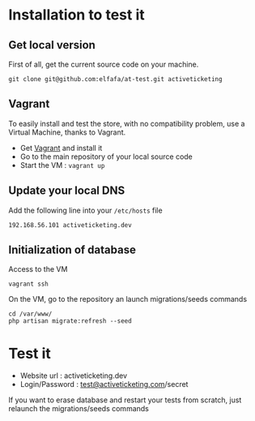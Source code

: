 # Installation to test it

## Get local version

First of all, get the current source code on your machine.

```
git clone git@github.com:elfafa/at-test.git activeticketing
```

## Vagrant

To easily install and test the store, with no compatibility problem, use a Virtual Machine, thanks to Vagrant.

* Get [Vagrant](https://www.vagrantup.com/) and install it
* Go to the main repository of your local source code
* Start the VM : `vagrant up`

## Update your local DNS

Add the following line into your `/etc/hosts` file

```
192.168.56.101 activeticketing.dev
```

## Initialization of database

Access to the VM

```
vagrant ssh
```

On the VM, go to the repository an launch migrations/seeds commands

```
cd /var/www/
php artisan migrate:refresh --seed
```

# Test it

* Website url : activeticketing.dev
* Login/Password : test@activeticketing.com/secret

If you want to erase database and restart your tests from scratch, just relaunch the migrations/seeds commands